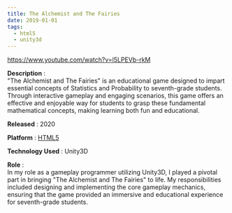```yaml
---
title: The Alchemist and The Fairies
date: 2019-01-01
tags:
  - html5
  - unity3d
---
```

https://www.youtube.com/watch?v=l5LPEVb-rkM

**Description** :  
"The Alchemist and The Fairies" is an educational game designed to impart essential concepts of Statistics and Probability to seventh-grade students. Through interactive gameplay and engaging scenarios, this game offers an effective and enjoyable way for students to grasp these fundamental mathematical concepts, making learning both fun and educational.

**Released** : 2020

**Platform** : [HTML5](https://games.legendsoflearning.com/games/WyJnYW1lcyIsMjgyMF0=?noSignup=true)

**Technology Used** : Unity3D 

**Role** :  
In my role as a gameplay programmer utilizing Unity3D, I played a pivotal part in bringing "The Alchemist and The Fairies" to life. My responsibilities included designing and implementing the core gameplay mechanics, ensuring that the game provided an immersive and educational experience for seventh-grade students. 